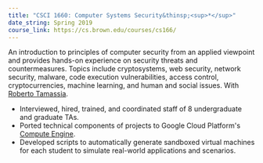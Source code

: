 ```yaml
---
title: "CSCI 1660: Computer Systems Security&thinsp;<sup>*</sup>"
date_string: Spring 2019
course_link: https://cs.brown.edu/courses/cs166/
---
```


An introduction to principles of computer security from an applied viewpoint and provides hands-on experience on security threats and countermeasures. Topics include cryptosystems, web security, network security, malware, code execution vulnerabilities, access control, cryptocurrencies, machine learning, and human and social issues. With [Roberto Tamassia](http://cs.brown.edu/people/rtamassi/).

* Interviewed, hired, trained, and coordinated staff of 8 undergraduate and graduate TAs.
* Ported technical components of projects to Google Cloud Platform's [Compute Engine](https://cloud.google.com/compute/).
* Developed scripts to automatically generate sandboxed virtual machines for each student to simulate real-world applications and scenarios.
